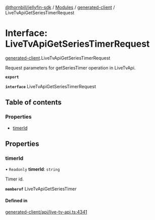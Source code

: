 [@thornbill/jellyfin-sdk](../README.md) / [Modules](../modules.md) / [generated-client](../modules/generated_client.md) / LiveTvApiGetSeriesTimerRequest

# Interface: LiveTvApiGetSeriesTimerRequest

[generated-client](../modules/generated_client.md).LiveTvApiGetSeriesTimerRequest

Request parameters for getSeriesTimer operation in LiveTvApi.

**`export`**

**`interface`** LiveTvApiGetSeriesTimerRequest

## Table of contents

### Properties

- [timerId](generated_client.LiveTvApiGetSeriesTimerRequest.md#timerid)

## Properties

### timerId

• `Readonly` **timerId**: `string`

Timer id.

**`memberof`** LiveTvApiGetSeriesTimer

#### Defined in

[generated-client/api/live-tv-api.ts:4341](https://github.com/thornbill/jellyfin-sdk-typescript/blob/1142a3e/src/generated-client/api/live-tv-api.ts#L4341)
